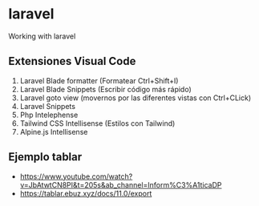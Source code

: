 # laravel
Working with laravel

## Extensiones Visual Code

1. Laravel Blade formatter (Formatear Ctrl+Shift+I)
2. Laravel Blade Snippets (Escribir código más rápido)
3. Laravel goto view (movernos por las diferentes vistas con Ctrl+CLick)
4. Laravel Snippets
5. Php Intelephense
6. Tailwind CSS Intellisense (Estilos con Tailwind)
7. Alpine.js Intellisense

## Ejemplo tablar

- https://www.youtube.com/watch?v=JbAtwtCN8PI&t=205s&ab_channel=Inform%C3%A1ticaDP
- https://tablar.ebuz.xyz/docs/11.0/export